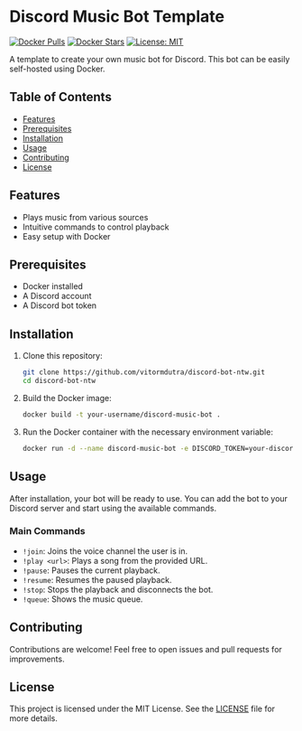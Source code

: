 # Discord Music Bot Template

[![Docker Pulls](https://img.shields.io/docker/pulls/vitormdutra/discord-bot-ntw)](https://hub.docker.com/r/vitormdutra/discord-bot-ntw)
[![Docker Stars](https://img.shields.io/docker/stars/vitormdutra/discord-bot-ntw)](https://hub.docker.com/r/vitormdutra/discord-bot-ntw)
[![License: MIT](https://img.shields.io/badge/License-MIT-blue.svg)](https://opensource.org/licenses/MIT)

A template to create your own music bot for Discord. This bot can be easily self-hosted using Docker.

## Table of Contents

- [Features](#features)
- [Prerequisites](#prerequisites)
- [Installation](#installation)
- [Usage](#usage)
- [Contributing](#contributing)
- [License](#license)

## Features

- Plays music from various sources
- Intuitive commands to control playback
- Easy setup with Docker

## Prerequisites

- Docker installed
- A Discord account
- A Discord bot token

## Installation

1. Clone this repository:
    ```sh
    git clone https://github.com/vitormdutra/discord-bot-ntw.git
    cd discord-bot-ntw
    ```

2. Build the Docker image:
    ```sh
    docker build -t your-username/discord-music-bot .
    ```

3. Run the Docker container with the necessary environment variable:
    ```sh
    docker run -d --name discord-music-bot -e DISCORD_TOKEN=your-discord-token your-username/discord-music-bot
    ```

## Usage

After installation, your bot will be ready to use. You can add the bot to your Discord server and start using the available commands.

### Main Commands

- `!join`: Joins the voice channel the user is in.
- `!play <url>`: Plays a song from the provided URL.
- `!pause`: Pauses the current playback.
- `!resume`: Resumes the paused playback.
- `!stop`: Stops the playback and disconnects the bot.
- `!queue`: Shows the music queue.

## Contributing

Contributions are welcome! Feel free to open issues and pull requests for improvements.

## License

This project is licensed under the MIT License. See the [LICENSE](LICENSE) file for more details.